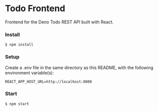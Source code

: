 # Todo Frontend

Frontend for the Deno Todo REST API built with React.

### Install

    $ npm install

### Setup

Create a .env file in the same directory as this README, with the following environment variable(s):

    REACT_APP_HOST_URL=http://localhost:8000

### Start

    $ npm start

